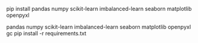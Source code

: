 pip install pandas numpy scikit-learn imbalanced-learn seaborn matplotlib openpyxl


pandas
numpy
scikit-learn
imbalanced-learn
seaborn
matplotlib
openpyxl
gc
pip install -r requirements.txt
